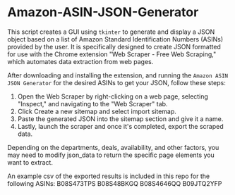 # Amazon-ASIN-JSON-Generator

This script creates a GUI using `tkinter` to generate and display a JSON object based on a list of Amazon Standard Identification Numbers (ASINs) provided by the user. It is specifically designed to create JSON formatted for use with the Chrome extension "Web Scraper - Free Web Scraping," which automates data extraction from web pages.

After downloading and installing the extension, and running the `Amazon ASIN JSON Generator` for the desired ASINs to get your JSON, follow these steps:

1. Open the Web Scraper by right-clicking on a web page, selecting "Inspect," and navigating to the "Web Scraper" tab.
2. Click Create a new sitemap and select import sitemap.
3. Paste the generated JSON into the sitemap section and give it a name.
4. Lastly, launch the scraper and once it's completed, export the scraped data.

Depending on the departments, deals, availability, and other factors, you may need to modify json_data to return the specific page elements you want to extract.

An example csv of the exported results is included in this repo for the following ASINs:
B08S473TPS
B08S48BKGQ
B08S4646QQ
B09JTQ2YFP
